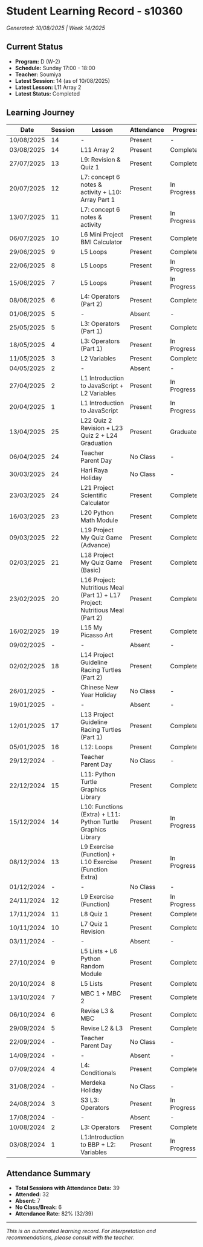 # Student Learning Record - s10360
*Generated: 10/08/2025 | Week 14/2025*

## Current Status
- **Program:** D (W-2)
- **Schedule:** Sunday 17:00 - 18:00
- **Teacher:** Soumiya
- **Latest Session:** 14 (as of 10/08/2025)
- **Latest Lesson:** L11 Array 2
- **Latest Status:** Completed

## Learning Journey
| Date | Session | Lesson | Attendance | Progress |
|------|---------|--------|------------|----------|
| 10/08/2025 | 14 | - | Present | - |
| 03/08/2025 | 14 | L11 Array 2 | Present | Completed |
| 27/07/2025 | 13 | L9: Revision & Quiz 1 | Present | Completed |
| 20/07/2025 | 12 | L7: concept 6 notes & activity + L10: Array Part 1 | Present | In Progress |
| 13/07/2025 | 11 | L7: concept 6 notes & activity | Present | In Progress |
| 06/07/2025 | 10 | L6 Mini Project BMI Calculator | Present | Completed |
| 29/06/2025 | 9 | L5 Loops | Present | Completed |
| 22/06/2025 | 8 | L5 Loops | Present | In Progress |
| 15/06/2025 | 7 | L5 Loops | Present | In Progress |
| 08/06/2025 | 6 | L4: Operators (Part 2) | Present | Completed |
| 01/06/2025 | 5 | - | Absent | - |
| 25/05/2025 | 5 | L3: Operators (Part 1) | Present | Completed |
| 18/05/2025 | 4 | L3: Operators (Part 1) | Present | In Progress |
| 11/05/2025 | 3 | L2 Variables | Present | Completed |
| 04/05/2025 | 2 | - | Absent | - |
| 27/04/2025 | 2 | L1 Introduction to JavaScript + L2 Variables | Present | In Progress |
| 20/04/2025 | 1 | L1 Introduction to JavaScript | Present | In Progress |
| 13/04/2025 | 25 | L22 Quiz 2 Revision + L23 Quiz 2 + L24 Graduation | Present | Graduated |
| 06/04/2025 | 24 | Teacher Parent Day | No Class | - |
| 30/03/2025 | 24 | Hari Raya Holiday | No Class | - |
| 23/03/2025 | 24 | L21 Project Scientific Calculator | Present | Completed |
| 16/03/2025 | 23 | L20 Python Math Module | Present | Completed |
| 09/03/2025 | 22 | L19 Project My Quiz Game (Advance) | Present | Completed |
| 02/03/2025 | 21 | L18 Project My Quiz Game (Basic) | Present | Completed |
| 23/02/2025 | 20 | L16 Project: Nutritious Meal (Part 1) + L17 Project: Nutritious Meal (Part 2) | Present | Completed |
| 16/02/2025 | 19 | L15 My Picasso Art | Present | Completed |
| 09/02/2025 | - | - | Absent | - |
| 02/02/2025 | 18 | L14 Project Guideline Racing Turtles (Part 2) | Present | Completed |
| 26/01/2025 | - | Chinese New Year Holiday | No Class | - |
| 19/01/2025 | - | - | Absent | - |
| 12/01/2025 | 17 | L13 Project Guideline Racing Turtles (Part 1) | Present | Completed |
| 05/01/2025 | 16 | L12: Loops | Present | Completed |
| 29/12/2024 | - | Teacher Parent Day | No Class | - |
| 22/12/2024 | 15 | L11: Python Turtle Graphics Library | Present | Completed |
| 15/12/2024 | 14 | L10: Functions (Extra) + L11: Python Turtle Graphics Library | Present | In Progress |
| 08/12/2024 | 13 | L9 Exercise (Function) + L10 Exercise (Function Extra) | Present | In Progress |
| 01/12/2024 | - | - | No Class | - |
| 24/11/2024 | 12 | L9 Exercise (Function) | Present | In Progress |
| 17/11/2024 | 11 | L8 Quiz 1 | Present | Completed |
| 10/11/2024 | 10 | L7 Quiz 1 Revision | Present | Completed |
| 03/11/2024 | - | - | Absent | - |
| 27/10/2024 | 9 | L5 Lists + L6 Python Random Module | Present | Completed |
| 20/10/2024 | 8 | L5 Lists | Present | Completed |
| 13/10/2024 | 7 | MBC 1 + MBC 2 | Present | Completed |
| 06/10/2024 | 6 | Revise L3 & MBC | Present | Completed |
| 29/09/2024 | 5 | Revise L2 & L3 | Present | Completed |
| 22/09/2024 | - | Teacher Parent Day | No Class | - |
| 14/09/2024 | - | - | Absent | - |
| 07/09/2024 | 4 | L4: Conditionals | Present | Completed |
| 31/08/2024 | - | Merdeka Holiday | No Class | - |
| 24/08/2024 | 3 | S3 L3: Operators | Present | In Progress |
| 17/08/2024 | - | - | Absent | - |
| 10/08/2024 | 2 | L3: Operators | Present | Completed |
| 03/08/2024 | 1 | L1:Introduction to BBP + L2: Variables | Present | In Progress |

## Attendance Summary
- **Total Sessions with Attendance Data:** 39
- **Attended:** 32
- **Absent:** 7
- **No Class/Break:** 6
- **Attendance Rate:** 82% (32/39)

---
*This is an automated learning record. For interpretation and recommendations, please consult with the teacher.*
